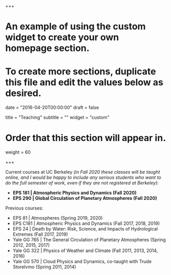 +++
# An example of using the custom widget to create your own homepage section.
# To create more sections, duplicate this file and edit the values below as desired.

date = "2016-04-20T00:00:00"
draft = false

title = "Teaching"
subtitle = ""
widget = "custom"

# Order that this section will appear in.
weight = 60

+++

Current courses at UC Berkeley *(in Fall 2020 these classes will be taught online, and I would be happy to include any serious students who want to do the full semester of work, even if they are not registered at Berkeley)*:

- **EPS 181 | Atmospheric Physics and Dynamics (Fall 2020)**
- **EPS 290 | Global Circulation of Planetary Atmospheres (Fall 2020)**

Previous courses:

- EPS 81 | Atmospheres (Spring 2019, 2020)
- EPS C181 |  Atmospheric Physics and Dynamics (Fall 2017, 2018, 2019)
- EPS 24 | Death by Water: Risk, Science, and Impacts of Hydrological Extremes (Fall 2017, 2019)
- Yale GG 765 | The General Circulation of Planetary Atmospheres (Spring 2012, 2015, 2017)
- Yale GG 322 | Physics of Weather and Climate (Fall 2011, 2013, 2014, 2016)
- Yale GG 570 | Cloud Physics and Dynamics, co-taught with Trude Storelvmo (Spring 2011, 2014)
 
